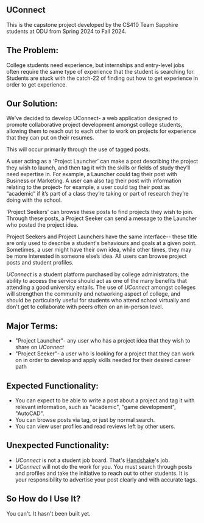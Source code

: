 ## UConnect
This is the capstone project developed by the CS410 Team Sapphire students at ODU from Spring 2024 to Fall 2024.

## The Problem:

College students need experience, but internships and entry-level jobs often require the same type of experience that the student is searching for. Students are stuck with the catch-22 of finding out how to get experience in order to get experience.


## Our Solution:
We've decided to develop UConnect- a web application designed to promote collaborative project development amongst college students, allowing them to reach out to each other to work on projects for experience that they can put on their resumes.

This will occur primarily through the use of tagged posts.

A user acting as a ‘Project Launcher’ can make a post describing the project they wish to launch, and then tag it with the skills or fields of study they’ll need expertise in. For example, a Launcher could tag their post with Business or Marketing. A user can also tag their post with information relating to the project- for example, a user could tag their post as “academic” if it’s part of a class they’re taking or part of research they’re doing with the school.

‘Project Seekers’ can browse these posts to find projects they wish to join. Through these posts, a Project Seeker can send a message to the Launcher who posted the project idea.

Project Seekers and Project Launchers have the same interface-- these title are only used to describe a student's behaviours and goals at a given point. Sometimes, a user might have their own idea, while other times, they may be more interested in someone else’s idea. All users can browse project posts and student profiles.

*UConnect* is a student platform purchased by college administrators; the ability to access the service should act as one of the many benefits that attending a good university entails. The use of *UConnect* amongst colleges will strengthen the community and networking aspect of college, and should be particularly useful for students who attend school virtually and don't get to collaborate with peers often on an in-person level.


## Major Terms:
- "Project Launcher"- any user who has a project idea that they wish to share on *UConnect*
- "Project Seeker"- a user who is looking for a project that they can work on in order to develop and apply skills needed for their desired career path


## Expected Functionality:
- You can expect to be able to write a post about a project and tag it with relevant information, such as "academic", "game development", "AutoCAD".
- You can browse posts via tag, or just by normal search.
- You can view user profiles and read reviews left by other users.


## Unexpected Functionality:
- *UConnect* is not a student job board. That's [Handshake](https://joinhandshake.com/)'s job.
- *UConnect* will not do the work for you. You must search through posts and profiles and take the initiative to reach out to other students. It is your responsibility to advertise your post clearly and with accurate tags.

## So How do I Use It?
You can't. It hasn't been built yet.
